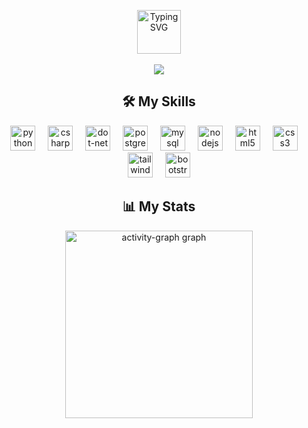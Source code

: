 <p align="center">
    <a href="https://git.io/typing-svg">
        <img src="https://readme-typing-svg.demolab.com?font=JetBrains+Mono&size=16&duration=2000&pause=2000&color=3BF7B0&center=true&vCenter=true&multiline=true&random=false&width=435&lines=Hi+there+%F0%9F%91%8B+I'm+Oustery;Student+%7C+Software+Engineer+%7C+Programmer" height="70" alt="Typing SVG"/>
    </a>
    <br/>
    <br/>
    <a href="https://github.com/oustery">
        <img src="https://github-stats-alpha.vercel.app/api?username=oustery&cc=22272e&tc=3BF7B0&ic=fff&bc=0000">
    </a>
</p>


<h2 align="center">🛠 My Skills</h2>

<div align="center">
  <img src="https://skillicons.dev/icons?i=py" height="40" alt="python logo"  />
  <img width="12" />
  <img src="https://skillicons.dev/icons?i=cs" height="40" alt="csharp logo"  />
  <img width="12" />
  <img src="https://skillicons.dev/icons?i=dotnet" height="40" alt="dot-net logo"  />
  <img width="12" />
  <img src="https://skillicons.dev/icons?i=postgres" height="40" alt="postgresql logo"  />
  <img width="12" />
  <img src="https://skillicons.dev/icons?i=mysql" height="40" alt="mysql logo"  />
  <img width="12" />
  <img src="https://skillicons.dev/icons?i=nodejs" height="40" alt="nodejs logo"  />
  <img width="12" />
  <img src="https://skillicons.dev/icons?i=html" height="40" alt="html5 logo"  />
  <img width="12" />
  <img src="https://skillicons.dev/icons?i=css" height="40" alt="css3 logo"  />
  <img width="12" />
  <img src="https://skillicons.dev/icons?i=tailwind" height="40" alt="tailwindcss logo"  />
  <img width="12" />
  <img src="https://skillicons.dev/icons?i=bootstrap" height="40" alt="bootstrap logo"  />
</div>

<h2 align="center">📊 My Stats</h2>

<div align="center">
  <img src="https://github-readme-activity-graph.vercel.app/graph?username=oustery&radius=16&theme=github-dark-dimmed&area=true&order=5&hide_border=true" height="300" alt="activity-graph graph"  />
</div>
